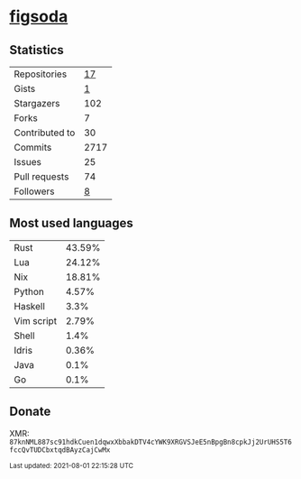 
# [figsoda](https://github.com/figsoda)


## Statistics

<table>
  <tr>
    <td>Repositories</td>
    <td><a href="https://github.com/figsoda?tab=repositories">
      17
    </a></td>
  </tr>
  <tr>
    <td>Gists</td>
    <td><a href="https://gist.github.com/figsoda">
      1
    </a></td>
  </tr>
  <tr>
    <td>Stargazers</td>
    <td>102</td>
  </tr>
  <tr>
    <td>Forks</td>
    <td>7</td>
  </tr>
  <tr>
    <td>Contributed to</td>
    <td>30</td>
  </tr>
  <tr>
    <td>Commits</td>
    <td>2717</td>
  </tr>
  <tr>
    <td>Issues</td>
    <td>25</td>
  </tr>
  <tr>
    <td>Pull requests</td>
    <td>74</td>
  </tr>
  <tr>
    <td>Followers</td>
    <td><a href="https://github.com/figsoda?tab=followers">
      8
    </a></td>
  </tr>
</table>


## Most used languages

<table>
<tr><td>Rust</td><td>43.59%</td></tr><tr><td>Lua</td><td>24.12%</td></tr><tr><td>Nix</td><td>18.81%</td></tr><tr><td>Python</td><td>4.57%</td></tr><tr><td>Haskell</td><td>3.3%</td></tr><tr><td>Vim script</td><td>2.79%</td></tr><tr><td>Shell</td><td>1.4%</td></tr><tr><td>Idris</td><td>0.36%</td></tr><tr><td>Java</td><td>0.1%</td></tr><tr><td>Go</td><td>0.1%</td></tr>
</table>


## Donate

XMR: `87knNML887sc91hdkCuen1dqwxXbbakDTV4cYWK9XRGVSJeE5nBpgBn8cpkJj2UrUHS5T6fccQvTUDCbxtqdBAyzCajCwMx`


<sub>Last updated: 2021-08-01 22:15:28 UTC</sub>
